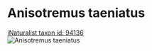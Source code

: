 
Anisotremus taeniatus
=====================
  
[iNaturalist taxon id: 94136](https://www.inaturalist.org/taxa/94136)  
![Anisotremus taeniatus](https://inaturalist-open-data.s3.amazonaws.com/photos/221868048/medium.jpeg)